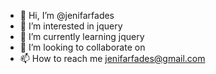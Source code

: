 - 👋 Hi, I’m @jenifarfades
- 👀 I’m interested in jquery
- 🌱 I’m currently learning jquery
- 💞️ I’m looking to collaborate on
- 📫 How to reach me jenifarfades@gmail.com

<!---
jenifarfades/jenifarfades is a ✨ special ✨ repository because its `README.md` (this file) appears on your GitHub profile.
You can click the Preview link to take a look at your changes.
--->
